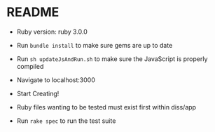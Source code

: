 # README

* Ruby version: ruby 3.0.0

* Run `bundle install` to make sure gems are up to date

* Run `sh updateJsAndRun.sh` to make sure the JavaScript is properly compiled

* Navigate to localhost:3000

* Start Creating!

* Ruby files wanting to be tested must exist first within diss/app

* Run `rake spec` to run the test suite